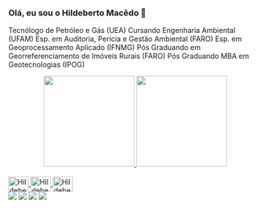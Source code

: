 ### Olá, eu sou o Hildeberto Macêdo 👋

Tecnólogo de Petróleo e Gás (UEA)
Cursando Engenharia Ambiental (UFAM)
Esp. em Auditoria, Perícia e Gestão Ambiental (FARO)
Esp. em Geoprocessamento Aplicado (IFNMG)
Pós Graduando em Georreferenciamento de Imóveis Rurais (FARO)
Pós Graduando MBA em Geotecnologias (IPOG)

<div align="center">
  <a href="https://github.com/hidebertomacedo">
  <img height="180em" src="https://github-readme-stats.vercel.app/api?username=hildebertomacedo&show_icons=true&theme=dark&include_all_commits=true&count_private=true"/>
  <img height="180em" src="https://github-readme-stats.vercel.app/api/top-langs/?username=hildebertomacedo&layout=compact&langs_count=7&theme=dark"/>
</div>
<div style="display: inline_block"><br>
 <img align="center" alt="Hildeberto-Py" height="30" width="40" src="https://cdn.jsdelivr.net/gh/devicons/devicon/icons/python/python-original-wordmark.svg">
 <img align="center" alt="Hildeberto-SQLServer" height="30" width="40" src="https://cdn.jsdelivr.net/gh/devicons/devicon/icons/microsoftsqlserver/microsoftsqlserver-plain-wordmark.svg">
 <img align="center" alt="Hildeberto-MySQL" height="30" width="40" src="https://cdn.jsdelivr.net/gh/devicons/devicon/icons/mysql/mysql-original-wordmark.svg">
</div>
 
<div> 
   <a href="https://instagram.com/hildeberto.macedo" target="_blank"><img src="https://img.shields.io/badge/-Instagram-%23E4405F?style=for-the-badge&logo=instagram&logoColor=white" target="_blank"></a>
  <a href = "mailto:hildeberto.filho@hotmail.com"><img src="https://img.shields.io/badge/Microsoft_Outlook-0078D4?style=for-the-badge&logo=microsoft-outlook&logoColor=white" target="_blank"></a>
  <a href="https://www.linkedin.com/in/hildebertomacedo/" target="_blank"><img src="https://img.shields.io/badge/-LinkedIn-%230077B5?style=for-the-badge&logo=linkedin&logoColor=white" target="_blank"></a>
  <a href="https://hildebertomacedo.medium.com/" target="_blank"><img src="https://img.shields.io/badge/Medium-12100E?style=for-the-badge&logo=medium&logoColor=white"_blank"></a>
